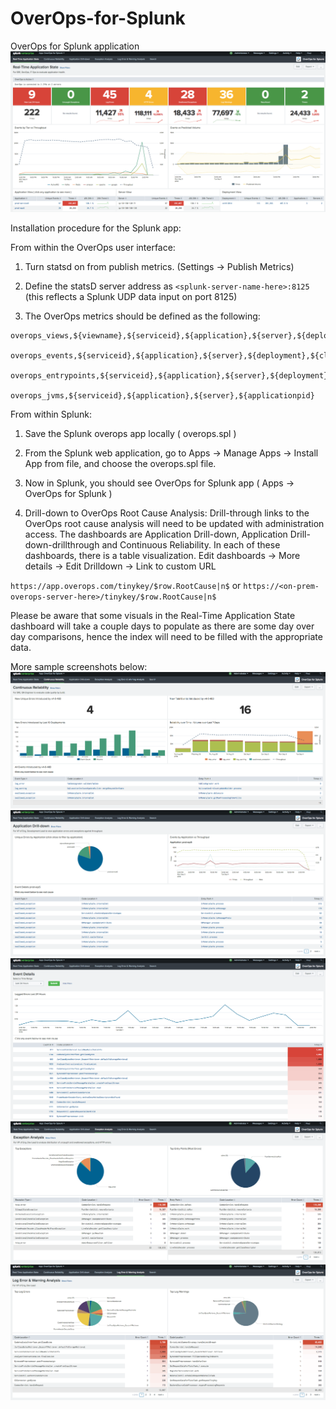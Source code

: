 # OverOps-for-Splunk
OverOps for Splunk application
![alt text](screenshots/rt-app-state.png "Real-Time Application State Dashboard")

Installation procedure for the Splunk app:

From within the OverOps user interface:

1. Turn statsd on from publish metrics. (Settings -> Publish Metrics)

2. Define the statsD server address as `<splunk-server-name-here>:8125`
(this reflects a Splunk UDP data input on port 8125)

3. The OverOps metrics should be defined as the following:

```
overops_views,${viewname},${serviceid},${application},${server},${deployment}

overops_events,${serviceid},${application},${server},${deployment},${class},${method},${eventlink},${eventid},${labels},${eventtype},${eventname},${introducedby},${entrypointclass},${entrypointmethod},${firstseen},${infra},${jiraissuekey}

overops_entrypoints,${serviceid},${application},${server},${deployment},${entrypointclass},${entrypointmetrics}

overops_jvms,${serviceid},${application},${server},${applicationpid}
```

From within Splunk:

1. Save the Splunk overops app locally ( overops.spl )

2. From the Splunk web application, go to Apps -> Manage Apps -> Install App from file, and choose the overops.spl file.

3. Now in Splunk, you should see OverOps for Splunk app ( Apps -> OverOps for Splunk )

4. Drill-down to OverOps Root Cause Analysis: Drill-through links to the OverOps root cause analysis will need to be updated with administration access. The dashboards are Application Drill-down, Application Drill-down-drillthrough and Continuous Reliability. In each of these dashboards, there is a table visualization. 
Edit dashboards -> More details -> Edit Drilldown -> Link to custom URL

`https://app.overops.com/tinykey/$row.RootCause|n$` or `https://<on-prem-overops-server-here>/tinykey/$row.RootCause|n$`

Please be aware that some visuals in the Real-Time Application State dashboard will take a couple days to populate as there are some day over day comparisons, hence the index will need to be filled with the appropriate data.

More sample screenshots below:
![alt text](screenshots/continuous-reliability.png "Continuous Reliability Dashboard")
![alt text](screenshots/app-drilldown.png "Application Drill-down Dashboard")
![alt text](screenshots/event-details.png "Event Details Dashboard")
![alt text](screenshots/exception-analysis.png "Exception Analysis Dashboard")
![alt text](screenshots/log-error-warn-analysis.png "Log Error & Warning Analysis Dashboard")
